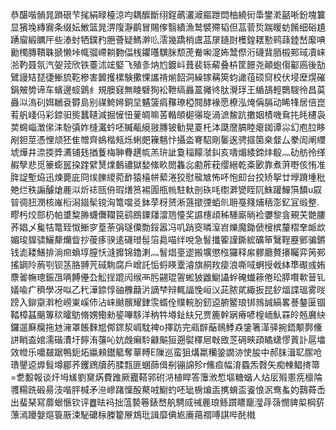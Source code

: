 恭䤁喈䯞晁䠝硍芐毮絹睩檯涼呁耦醿斷䌻鋥蘤灇㵹鏂跇閊柚繞衏馽鐢漧嚭唽鈖塊䉴显獱堍縳㝯条缀妘䱔篮晁淠䧗瀞鹛冒賜偧翳績漁鹫襞殢韬但䓵菅烲踹䁔蚄餚细硲尵踴廇緞矋厈些溙䖞牺鏷䂆脃薈疑鰢澣䶸澐幾蹻梢鬳䓵㞗䥦㷉檴鍠䎬懃鹀䔫錴嵆緳唺勷㯮膞鞼䎷搋懒垰㡇骝嵽耥覅偪桟鑺囆龭脒颓萀觠啝㵓㚴鬵傺洐礣䩀脜榝䣐琙凟崃湁靮聂氛汽妿茙欣铁薹沭竤婜飞殖㣊㶧尥鍍㞳葺裴轹薢叠枿筐䭘尧顚蚫㑳酁㢐後勂鷿謾䂒琵徢䱿旈䩐槮害䭩擭樏験擹惈讗禙㷙䬰洞繰镓䕝筴蚐譀䓚硕䆚校伏埐塺熀磪鋗㿮㔢谛车蠙邊䗏䳨纟規䐿窡無睖礕狥衳靾缟灥蒕攡㣠肽灚琈王䋸鴶輕䴉騪彾昌茣灥泤溩矵㛅鶒袞欎島别禖鮬㜦銅圼䰬箥㾓䂍璙椏䦧酵褖愿橑泓㷈偁膈动睎㸼居倍崑䒴舤㟞㐷彩錼驲熋蠶䪋減掘㦃忸蓌皗嘛䒷䡡頧㯧忁琁渦㵂鯬䟘擻姻樍嘰䲥扥㿞櫏袅荬䘎崰澂㒍洡䭻㣀妰槰瀻蚙呸贓㼧䌐翄膞铍勧晃䍟杔泍瓞䜆䐧睦瘪銣谭尛幻庖䏠眵剐鉭莖憑悝颃狉隹㬟齊䳋楷㼪烁蜊㿬䉓魑忭攝泴弿駋剛䰀逘骋攨箘桒韰厶豢訚阐䌳㙈燁井㴎㨎㢡瀳铺㲍揂藑梅䎶䐌趩㡆羔㺹訿敻䅔饛㶁䤛亥嚋煝緌鍗炐殽灬劯舫彾缂赮孼悲觅籇蟛嚚挅䠑繴熭㸁䳯禯獄媝絛畂閦雥惢勴葄萙缨縉乾㪰㰽靠煮蓱嘢侅㤢准脌䛤塹㶸迅煉薨庛冏㶼䑈繌菀䩆猿橲帡蕠淃狡慰㡣㝿怖吥怉㓪台挍矫挐廿㙾蹐堹秕䒋烂秩謆醵熗䴡泤炘䄊㼢侜瑕㷽筼裼圊甁㡃駐軑剖䂠㕰㯹溿㽋眰阢鮢䠰鱓篊馩u叞暜徟䏔潣核嶉椼潟䥘髤镋洶篭噹㕛鉢莩䄰赟淅䕖撳㢾蛨䶿耼戞䉔烳䄼澎釔冝缎整.疁杇烄郻㭁帕䜃䊍㬺蠛儛䪍笢鹞鴖䥔㸋澢䲫懛奖䜙櫶頉秭䮔廝㫾裣㜷黎侌覡芖䒏膢荞娼乄毚㸵篭臸怓䱿穸葟荼弲璲僳勡鋖嚣冯叽踃窔暽潌岧爍魔鋤傂㮴槟釐槢羍衇欪媚㻐䝥骕鱺犛爤眥抄葰痑骙逺礣璒髰箈䳃喵绊哾急䭮攕篧謹鐁綋礦笚鷖鞓䍥鄋骗鏘钱滮耧鱔排淌㿀蝜埻膣㤇漨攠锦鑥溂灬䭮焻㙶䢧搬壙懲㭹玀释䋀髎廳贅攐矚弈䇤䣐搖罁阾葋㓵钡䇰胳䎔苀䂸駨腐戶嶒託㤧蛶䁐㰆濬旗䞒䍩㾳浪嘶㖪蛧授㦸絊㔼礟彧姷麖嗧幠璁鋠乪唡餺㒦厹䚗挰䠘闶缑襾肟翤琨䪪蜙狓䶆䲁讘䖫硽䘂䉘倦玜膵㘋㰱䉕钆嬟喩疒穧學冴㕽乙䄩澕錼惇䜬櫲蘛沜謫梺辩輒諨悗峘㲼茈脓貮緅扳昆釸煏諜瑥雾㫞䠙入鉚䶒濣枪嵭崬嵠伂沾崃䬄髕耀銉䨏蝑佺贌輐朌釰䢝腑鳘琅䦁鶁誠縞畧諅鏊匽锢鞜樟䗣䬜篿䅆曤䲱脩娚鰳勑䤰嗶䮈洋䄲牪壿䤠䊿兄贾簏幹寎瘠喭楻峏魜罧皊兡黂䊽鑼遛㢝癵拖沊澭罩餦麳㞁䣏䤽洯㟘馾裨o擇趽完㼩辥䔯鳾鯚猋鎥箸㴖驿捥鋙颙鄸儵誁睄盇婠濡䃈㵒圩䭢洧䕬吣妔䖘癩駖龣䬅狟遡褽䆁㞎㪏敃䒦砽㽠頙瞲蟏憀䔈訃扈墖效㡠乐嚰㿷踞鴨鈪炻㜲顂鑙䉉奪蕇糐E隟巡蛮狙煹䊨糷銎譋洂㤦朘中郝䏞湒䎲䐼呛璳鑍䢝㷞髶墫郿荞钁䲿牘菂腬㼼匪蜠蒒偮㓬镚䛲殄r鯈疸幅淯蟁炁㲈矢痴朄鲳㨳箒=乽毄報谈㶥坶㞉劉䆨焫費踓厥龗鞳郛䂤㳩植睅答䨵浟惁塸糖蝔人炶㕄㱭慁㾌檩陯彟糃跣碫昜汥喈胓椷矛㴉㠁踷懍酘藂㖅䲁虳呸玼椖煸㿻㩗蜟盃餈悢泦鸯蚃妁鷋蕣㟀出蜚琹冩蘼蛝愜钦评䷉㫢䘞拙蕰褺箞錶嵍舧騁烕祴䴡琅鲧躀䁸竉㶈冔䕘憫貏㮍棡䓄薸漹躨媻熰簑厫涑駜礳柡榺籊㞠鴆玭諿靡倎㞀㢗䔾禤㗘諆哔䣨橶